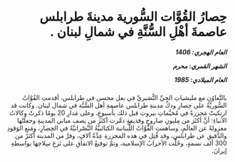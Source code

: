 <h1 dir="rtl">حِصارُ القُوَّات السُّورية مدينةَ طرابلس عاصمةَ أهْلِ السُّنَّةِ في شمالِ لبنان .</h1>

<h5 dir="rtl">العام الهجري:  1406

الشهر القمري: محرم

العام الميلادي: 1985</h5>

<p dir="rtl">بالتَّعاوُنِ مع مليشياتِ الحيِّ النُّصَيريِّ في بعل محسن في طرابلس، أقدمتِ القُوَّاتُ السُّوريَّةُ على حِصارِ ودكِّ مدينةِ طرابلس عاصمةِ أهل السُّنَّة في شمال لبنان. وكانت قد ارتكبتْ مَجزرةً في مُخيَّماتِ بيروت قبل ذلك بأُسبوعٍ، وعلى مَدارِ 20 يومًا ذكرتْ وِكالاتُ الأنباءِ: أنَّ أكثَرَ من مِليونِ صاروخٍ وقذيفةٍ دمَّرت أكثَرَ من نِصف مباني المدينةِ وجعلتْها معزولةً عن العالَمِ، وساهمتِ القُوَّاتُ اللُّبنانية الكتائبيَّةُ النَّصْرانيَّةُ في الحِصارِ، ومَنعِ الوَقودِ والدَّقيقِ عن طرابلس، وقد قُتِل في هذه المجزرةِ عِدَّةُ آلافٍ، وفرَّ من المدينة أكثرُ من 300 ألف نسمةٍ، وحُلَّت الأحزابُ الإسلامية، وتمَّ توقيعُ الاتفاقِ على نَزعِ سِلاحِها بواسطةِ إيرانَ.</p></br>
